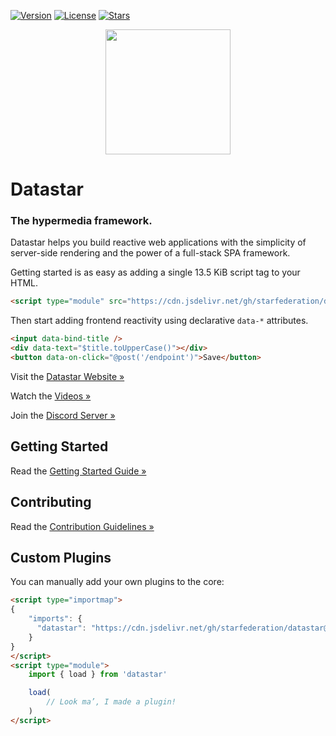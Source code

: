 [![Version](https://img.shields.io/github/package-json/v/starfederation/datastar?filename=library/package.json)](https://github.com/starfederation/datastar/releases)
[![License](https://img.shields.io/github/license/starfederation/datastar)](https://github.com/starfederation/datastar/blob/main/LICENSE)
[![Stars](https://img.shields.io/github/stars/starfederation/datastar?style=flat)](https://github.com/starfederation/datastar/stargazers)

<p align="center"><img width="200" src="https://data-star.dev/static/images/rocket.webp"></p>

# Datastar

### The hypermedia framework.

Datastar helps you build reactive web applications with the simplicity of server-side rendering and the power of a full-stack SPA framework.

Getting started is as easy as adding a single 13.5 KiB script tag to your HTML.

```html
<script type="module" src="https://cdn.jsdelivr.net/gh/starfederation/datastar@v1.0.0-beta.9/bundles/datastar.js"></script>
```

Then start adding frontend reactivity using declarative <code>data-*</code> attributes.

```html
<input data-bind-title />
<div data-text="$title.toUpperCase()"></div>
<button data-on-click="@post('/endpoint')">Save</button>
```

Visit the [Datastar Website »](https://data-star.dev/)

Watch the [Videos »](https://www.youtube.com/@data-star)

Join the [Discord Server »](https://discord.com/channels/1296224603642925098/1296224603642925102)

## Getting Started

Read the [Getting Started Guide »](https://data-star.dev/guide/getting_started)

## Contributing

Read the [Contribution Guidelines »](https://github.com/starfederation/datastar/blob/develop/CONTRIBUTING.md)

## Custom Plugins

You can manually add your own plugins to the core:

```html
<script type="importmap">
{
    "imports": {
      "datastar": "https://cdn.jsdelivr.net/gh/starfederation/datastar@v1.0.0-beta.9/bundles/datastar.js"
    }
}
</script>
<script type="module">
    import { load } from 'datastar'

    load(
        // Look ma’, I made a plugin!
    )
</script>
```
